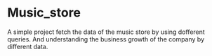 # Music_store


A simple project fetch the data of the music store by using dofferent queries.
And understanding the business growth of the company by different data.

